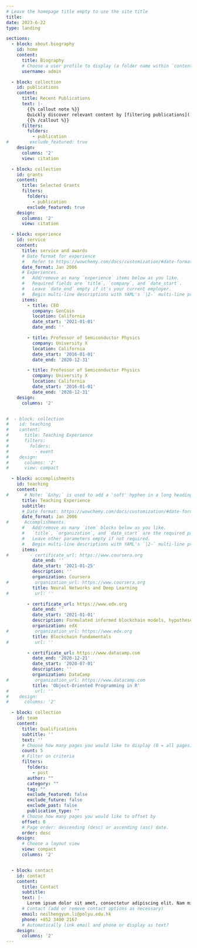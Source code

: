 ```yaml
---
# Leave the homepage title empty to use the site title
title:
date: 2023-6-22
type: landing

sections:
  - block: about.biography
    id: home
    content:
      title: Biography
      # Choose a user profile to display (a folder name within `content/authors/`)
      username: admin

  - block: collection
    id: publications
    content:
      title: Recent Publications
      text: |-
        {{% callout note %}}
        Quickly discover relevant content by [filtering publications](./publication/).
        {{% /callout %}}
      filters:
        folders:
          - publication
#        exclude_featured: true
    design:
      columns: '2'
      view: citation

  - block: collection
    id: grants
    content:
      title: Selected Grants
      filters:
        folders:
          - publication
        exclude_featured: true
    design:
      columns: '2'
      view: citation

  - block: experience
    id: service
    content:
      title: service and awards
      # Date format for experience
      #   Refer to https://wowchemy.com/docs/customization/#date-format
      date_format: Jan 2006
      # Experiences.
      #   Add/remove as many `experience` items below as you like.
      #   Required fields are `title`, `company`, and `date_start`.
      #   Leave `date_end` empty if it's your current employer.
      #   Begin multi-line descriptions with YAML's `|2-` multi-line prefix.
      items:
        - title: CEO
          company: GenCoin
          location: California
          date_start: '2021-01-01'
          date_end: ''

        - title: Professor of Semiconductor Physics
          company: University X
          location: California
          date_start: '2016-01-01'
          date_end: '2020-12-31'

        - title: Professor of Semiconductor Physics
          company: University X
          location: California
          date_start: '2016-01-01'
          date_end: '2020-12-31'
    design:
      columns: '2'


#  - block: collection
#    id: teaching
#    content:
#      title: Teaching Experience
#      filters:
#        folders:
#          - event
#    design:
#      columns: '2'
#      view: compact

  - block: accomplishments
    id: teaching
    content:
#      # Note: `&shy;` is used to add a 'soft' hyphen in a long heading.
      title: Teaching Experience
      subtitle:
      # Date format: https://wowchemy.com/docs/customization/#date-format
      date_format: Jan 2006
#      Accomplishments.
      #   Add/remove as many `item` blocks below as you like.
      #   `title`, `organization`, and `date_start` are the required parameters.
      #   Leave other parameters empty if not required.
      #   Begin multi-line descriptions with YAML's `|2-` multi-line prefix.
      items:
#        - certificate_url: https://www.coursera.org
          date_end: ''
          date_start: '2021-01-25'
          description: ''
          organization: Coursera
#          organization_url: https://www.coursera.org
          title: Neural Networks and Deep Learning
#          url: ''

        - certificate_url: https://www.edx.org
          date_end: ''
          date_start: '2021-01-01'
          description: Formulated informed blockchain models, hypotheses, and use cases.
          organization: edX
#          organization_url: https://www.edx.org
          title: Blockchain Fundamentals
#          url: ''

        - certificate_url: https://www.datacamp.com
          date_end: '2020-12-21'
          date_start: '2020-07-01'
          description: ''
          organization: DataCamp
#          organization_url: https://www.datacamp.com
          title: 'Object-Oriented Programming in R'
#          url: ''
#    design:
#      columns: '2' 

  - block: collection
    id: team
    content:
      title: Qualifications
      subtitle: ''
      text: ''
      # Choose how many pages you would like to display (0 = all pages)
      count: 5
      # Filter on criteria
      filters:
        folders:
          - post
        author: ""
        category: ""
        tag: ""
        exclude_featured: false
        exclude_future: false
        exclude_past: false
        publication_type: ""
      # Choose how many pages you would like to offset by
      offset: 0
      # Page order: descending (desc) or ascending (asc) date.
      order: desc
    design:
      # Choose a layout view
      view: compact
      columns: '2'


  - block: contact
    id: contact
    content:
      title: Contact
      subtitle:
      text: |-
        Lorem ipsum dolor sit amet, consectetur adipiscing elit. Nam mi diam, venenatis ut magna et, vehicula efficitur enim.
      # Contact (add or remove contact options as necessary)
      email: neilhengyun.li@polyu.edu.hk
      phone: +852 3400 2167
      # Automatically link email and phone or display as text?    
    design:
      columns: '2'
---
```

